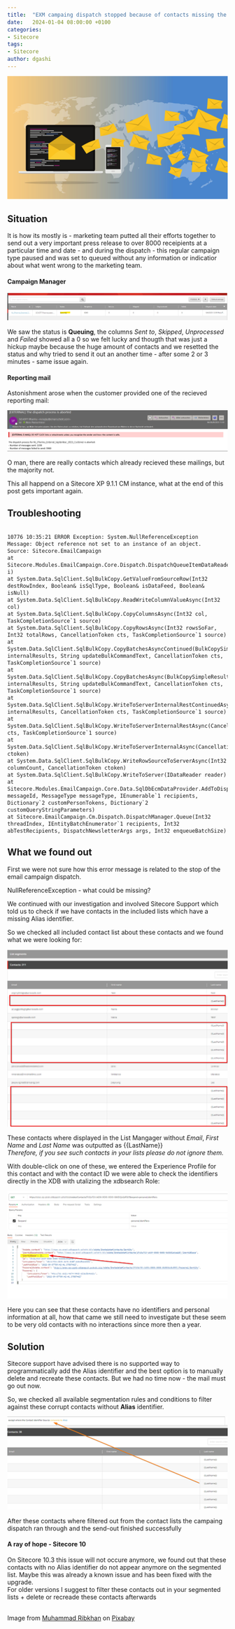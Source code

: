 ```yaml
---
title:  "EXM campaing dispatch stopped because of contacts missing the Alias identifier"
date:   2024-01-04 08:00:00 +0100
categories:
- Sitecore
tags:
- Sitecore
author: dgashi
---
```


![Email Marketing](../files/2024/01/09/email-marketing.png "Email Marketing")


## Situation


It is how its mostly is - marketing team putted all their efforts together to send out a very important press release to over 8000 receipients at a particular time and date - and during the dispatch - this regular campaign type paused and was set to queued without any information or indicatior about what went wrong to the marketing team.

#### Campaign Manager

![Campaign Manager](../files/2024/01/09/exm-dispatch-campaign-manager.png "Campaign Manger")

We saw the status is <b>Queuing</b>, the columns *Sent to*, *Skipped*, *Unprocessed* and *Failed* showed all a 0 so we felt lucky and thougth that was just a hickup maybe because the huge amount of contacts and we resetted the status and why tried to send it out an another time - after some 2 or 3 minutes - same issue again.

#### Reporting mail

 Astonishment arose when the customer provided one of the recieved reporting mail:

![Reporting Mail](../files/2024/01/09/exm-dispatch-abort-mail.png "Reporting Mail")

O man, there are really contacts which already recieved these mailings, but the majority not.

This all happend on a Sitecore XP 9.1.1 CM instance, what at the end of this post gets important again.

## Troubleshooting

```

10776 10:35:21 ERROR Exception: System.NullReferenceException
Message: Object reference not set to an instance of an object.
Source: Sitecore.EmailCampaign
at Sitecore.Modules.EmailCampaign.Core.Dispatch.DispatchQueueItemDataReader.GetValue(Int32 i)
at System.Data.SqlClient.SqlBulkCopy.GetValueFromSourceRow(Int32 destRowIndex, Boolean& isSqlType, Boolean& isDataFeed, Boolean& isNull)
at System.Data.SqlClient.SqlBulkCopy.ReadWriteColumnValueAsync(Int32 col)
at System.Data.SqlClient.SqlBulkCopy.CopyColumnsAsync(Int32 col, TaskCompletionSource`1 source)
at System.Data.SqlClient.SqlBulkCopy.CopyRowsAsync(Int32 rowsSoFar, Int32 totalRows, CancellationToken cts, TaskCompletionSource`1 source)
at System.Data.SqlClient.SqlBulkCopy.CopyBatchesAsyncContinued(BulkCopySimpleResultSet internalResults, String updateBulkCommandText, CancellationToken cts, TaskCompletionSource`1 source)
at System.Data.SqlClient.SqlBulkCopy.CopyBatchesAsync(BulkCopySimpleResultSet internalResults, String updateBulkCommandText, CancellationToken cts, TaskCompletionSource`1 source)
at System.Data.SqlClient.SqlBulkCopy.WriteToServerInternalRestContinuedAsync(BulkCopySimpleResultSet internalResults, CancellationToken cts, TaskCompletionSource`1 source)
at System.Data.SqlClient.SqlBulkCopy.WriteToServerInternalRestAsync(CancellationToken cts, TaskCompletionSource`1 source)
at System.Data.SqlClient.SqlBulkCopy.WriteToServerInternalAsync(CancellationToken ctoken)
at System.Data.SqlClient.SqlBulkCopy.WriteRowSourceToServerAsync(Int32 columnCount, CancellationToken ctoken)
at System.Data.SqlClient.SqlBulkCopy.WriteToServer(IDataReader reader)
at Sitecore.Modules.EmailCampaign.Core.Data.SqlDbEcmDataProvider.AddToDispatchQueue(Guid messageId, MessageType messageType, IEnumerable`1 recipients, Dictionary`2 customPersonTokens, Dictionary`2 customQueryStringParameters)
at Sitecore.EmailCampaign.Cm.Dispatch.DispatchManager.Queue(Int32 threadIndex, IEntityBatchEnumerator`1 recipients, Int32 abTestRecipients, DispatchNewsletterArgs args, Int32 enqueueBatchSize)

```

## What we found out

First we were not sure how this error message is related to the stop of the email campaign dispatch. 

NullReferenceException - what could be missing? 

We continued with our investigation and involved Sitecore Support which told us to check if we have contacts in the included lists which have a missing Alias identifier. 

So we checked all included contact list about these contacts and we found what we were looking for:

![Segmented contact list](../files/2024/01/09/exm-dispatch-contact-list.png "Segmented Contact List")

These contacts where displayed in the List Mangager without *Email*, *First Name* and *Last Name* was outputted as {{LastName}}<br>
*Therefore, if you see such contacts in your lists please do not ignore them.*

With double-click on one of these, we entered the Experience Profile for this contact and with the contact ID we were able to check the identifiers directly in the XDB with utalizing the xdbsearch Role:

![Empyt contact identifiers](../files/2024/01/09/exm-dispatch-contact-data.png "Empty contact identifiers")

Here you can see that these contacts have no identifiers and personal information at all, how that came we still need to investigate but these seem to be very old contacts with no interactions since more then a year.

## Solution
Sitecore support have advised there is no supported way to programmatically add the Alias identifier and the best option is to manually delete and recreate these contacts. But we had no time now - the mail must go out now.

So, we checked all available segmentation rules and conditions to filter against these corrupt contacts without <b>Alias</b> identifier. 

![Segmented contact list](../files/2024/01/09/exm-dispatch-contact-list-segmented.png "Segmented Contact List")

After these contacts where filtered out from the contact lists the campaing dispatch ran through and the send-out finished successfully

#### A ray of hope - Sitecore 10
On Sitecore 10.3 this issue will not occure anymore, we found out that these contacts with no Alias identifier do not appear anymore on the segmented list. Maybe this was already a known issue and has been fixed with the upgrade.<br>
For older versions I suggest to filter these contacts out in your segmented lists + delete or recreade these contacts afterwards



<br>
Image from <a href="https://pixabay.com/de/users/ribkhan-380399/?utm_source=link-attribution&utm_medium=referral&utm_campaign=image&utm_content=3249062">Muhammad Ribkhan</a> on <a href="https://pixabay.com/de//?utm_source=link-attribution&utm_medium=referral&utm_campaign=image&utm_content=3249062">Pixabay</a>